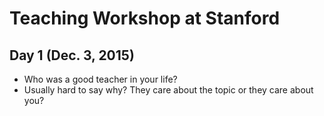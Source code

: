 # Teaching Workshop at Stanford

## Day 1 (Dec. 3, 2015)

* Who was a good teacher in your life? 
* Usually hard to say why? They care about the topic or they care about you?
